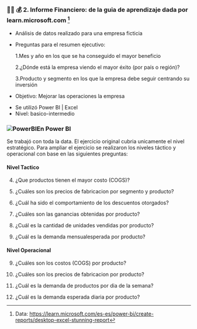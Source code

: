 ### 🍕💴 💰 2. Informe Financiero: de la guia de aprendizaje dada por learn.microsoft.com [^1] 

+ Análisis de datos realizado para una empresa ficticia 
+ Preguntas para el resumen ejecutivo: 

  1.Mes y año en los que se ha conseguido el mayor beneficio
  
  2.¿Dónde está la empresa viendo el mayor éxito (por país o región)?
 
  3.Producto y segmento en los que la empresa debe seguir centrando su inversión


+ Objetivo: Mejorar las operaciones la empresa


- Se utilizó  Power BI |  Excel  
- Nivel: basico-intermedio


### ![PowerBI](https://user-images.githubusercontent.com/82233779/203394674-b71bd963-8ebe-412a-9b26-dae6af54bf1d.PNG)En Power BI

Se trabajó con toda la data. El ejercicio original cubria unicamente el nivel estratégico. Para ampliar el ejercicio se realizaron los niveles táctico y operacional con base en las siguientes preguntas: 

#### Nivel Tactico
  4. ¿Que productos tienen el mayor costo (COGS)?
  
  5. ¿Cuáles son los precios de fabricacion por segmento y producto?

  6. ¿Cuál ha sido el comportamiento de los descuentos otorgados?

  7. ¿Cuáles son las ganancias obtenidas por producto?

  8. ¿Cuál es la cantidad de unidades vendidas por producto?
  
  9. ¿Cuál es la demanda mensualesperada por producto?

#### Nivel Operacional

 9. ¿Cuáles son los costos (COGS) por producto?
 
 10. ¿Cuáles son los precios de fabricacion por producto?
 
 11. ¿Cuál es la demanda de productos por dia de la semana?
 
 12. ¿Cuál es la demanda esperada diaria por producto?



[^1]: Data: https://learn.microsoft.com/es-es/power-bi/create-reports/desktop-excel-stunning-report
